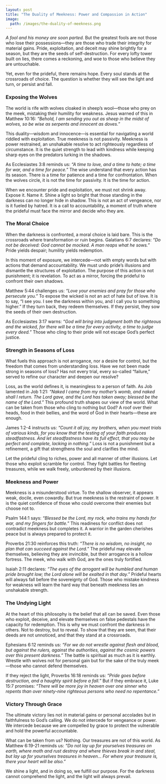 ```yaml
---
layout: post
title: "The Duality of Meekness: Power and Compassion in Action"
image:
  path: /images/the-duality-of-meekness.png
---
```


*A fool and his money are soon parted.* But the greatest fools are not those who lose their possessions—they are those who trade their integrity for material gains. Pride, exploitation, and deceit may shine brightly for a season, but they are the seeds of self-destruction. For every lofty tower built on lies, there comes a reckoning, and woe to those who believe they are untouchable.

Yet, even for the prideful, there remains hope. Every soul stands at the crossroads of choice. The question is whether they will see the light and turn, or persist and fall.

### Exposing the Wolves

The world is rife with wolves cloaked in sheep’s wool—those who prey on the meek, mistaking their humility for weakness. Jesus warned of this in Matthew 10:16: *“Behold, I am sending you out as sheep in the midst of wolves, so be wise as serpents and innocent as doves.”*

This duality—wisdom and innocence—is essential for navigating a world riddled with exploitation. True meekness is not passivity. Meekness is power restrained, an unshakable resolve to act righteously regardless of circumstance. It is the quiet strength to lead with kindness while keeping sharp eyes on the predators lurking in the shadows.

As Ecclesiastes 3:8 reminds us: *“A time to love, and a time to hate; a time for war, and a time for peace.”* The wise understand that every action has its season. There is a time for patience and a time for confrontation. When the wolves circle, it is not the time for passivity. It is the time for action.

When we encounter pride and exploitation, we must not shrink away. Expose it. Name it. Shine a light so bright that those standing in the darkness can no longer hide in shadow. This is not an act of vengeance, nor is it fueled by hatred. It is a call to accountability, a moment of truth where the prideful must face the mirror and decide who they are.

### The Moral Choice

When the darkness is confronted, a moral choice is laid bare. This is the crossroads where transformation or ruin begins. Galatians 6:7 declares: *“Do not be deceived: God cannot be mocked. A man reaps what he sows.”* Pride yields despair; humility yields redemption.

In this moment of exposure, we intercede—not with empty words but with actions that demand accountability. We must undo pride’s illusions and dismantle the structures of exploitation. The purpose of this action is not punishment; it is revelation. To act as a mirror, forcing the prideful to confront their own shadows.

Matthew 5:44 challenges us: *“Love your enemies and pray for those who persecute you.”* To expose the wicked is not an act of hate but of love. It is to say, “I see you. I see the darkness within you, and I call you to something higher.” If they turn back, they redeem themselves. If they persist, they sow the seeds of their own destruction.

As Ecclesiastes 3:17 warns: *“God will bring into judgment both the righteous and the wicked, for there will be a time for every activity, a time to judge every deed.”* Those who cling to their pride will not escape God’s perfect justice.

### Strength in Seasons of Loss

What fuels this approach is not arrogance, nor a desire for control, but the freedom that comes from understanding loss. Have we not been made strong in seasons of loss? Has not every trial, every so-called “failure,” served to refine our character and deepen our resolve?

Loss, as the world defines it, is meaningless to a person of faith. As Job lamented in Job 1:21: *“Naked I came from my mother’s womb, and naked shall I return. The Lord gave, and the Lord has taken away; blessed be the name of the Lord.”* This profound truth shapes our view of the world. What can be taken from those who cling to nothing but God? A roof over their heads, food in their bellies, and the word of God in their hearts—these are enough.

James 1:2-4 instructs us: *“Count it all joy, my brothers, when you meet trials of various kinds, for you know that the testing of your faith produces steadfastness. And let steadfastness have its full effect, that you may be perfect and complete, lacking in nothing.”* Loss is not a punishment but a refinement, a gift that strengthens the soul and clarifies the mind.

Let the prideful cling to riches, power and all manner of other illusions. Let those who exploit scramble for control. They fight battles for fleeting treasures, while we walk freely, unburdened by their illusions.

### Meekness and Power

Meekness is a misunderstood virtue. To the shallow observer, it appears weak, docile, even cowardly. But true meekness is the restraint of power. It is the quiet confidence of those who could overcome their enemies but choose not to.

Psalm 144:1 says: *“Blessed be the Lord, my rock, who trains my hands for war, and my fingers for battle.”* This readiness for conflict does not contradict meekness but completes it. A warrior in the garden cherishes peace but is always prepared to protect it.

Proverbs 21:30 reinforces this truth: *“There is no wisdom, no insight, no plan that can succeed against the Lord.”* The prideful may elevate themselves, believing they are invincible, but their arrogance is a hollow fortress. The meek, who walk with God, are the ones truly fortified.

Isaiah 2:11 declares: *“The eyes of the arrogant will be humbled and human pride brought low; the Lord alone will be exalted in that day.”* Prideful hearts will always fall before the sovereignty of God. Those who mistake kindness for weakness will learn the hard way that beneath meekness lies an unshakable strength.

### The Undying Light

At the heart of this philosophy is the belief that all can be saved. Even those who exploit, deceive, and elevate themselves on false pedestals have the capacity for redemption. This is why we must confront the darkness in others. Not to destroy, but to reveal. To show that they are seen, that their deeds are not unnoticed, and that they stand at a crossroads.

Ephesians 6:12 reminds us: *“For we do not wrestle against flesh and blood, but against the rulers, against the authorities, against the cosmic powers over this present darkness.”* The battle is spiritual as much as it is earthly. Wrestle with wolves not for personal gain but for the sake of the truly meek—those who cannot defend themselves.

If they reject the light, Proverbs 16:18 reminds us: *“Pride goes before destruction, and a haughty spirit before a fall.”* But if they embrace it, Luke 15:7 promises: *“There will be more joy in heaven over one sinner who repents than over ninety-nine righteous persons who need no repentance.”*

### Victory Through Grace

The ultimate victory lies not in material gains or personal accolades but in faithfulness to God’s calling. We do not intercede for vengeance or power. We intercede because we are compelled by grace to protect the vulnerable and hold the powerful accountable.

What can be taken from us? Nothing. Our treasures are not of this world. As Matthew 6:19-21 reminds us: *“Do not lay up for yourselves treasures on earth, where moth and rust destroy and where thieves break in and steal, but lay up for yourselves treasures in heaven… For where your treasure is, there your heart will be also.”*

We shine a light, and in doing so, we fulfill our purpose. For the darkness cannot comprehend the light, and the light will always prevail.
